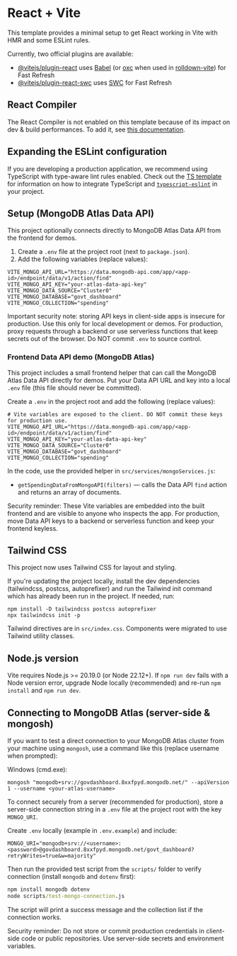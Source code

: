# React + Vite

This template provides a minimal setup to get React working in Vite with HMR and some ESLint rules.

Currently, two official plugins are available:

- [@vitejs/plugin-react](https://github.com/vitejs/vite-plugin-react/blob/main/packages/plugin-react) uses [Babel](https://babeljs.io/) (or [oxc](https://oxc.rs) when used in [rolldown-vite](https://vite.dev/guide/rolldown)) for Fast Refresh
- [@vitejs/plugin-react-swc](https://github.com/vitejs/vite-plugin-react/blob/main/packages/plugin-react-swc) uses [SWC](https://swc.rs/) for Fast Refresh

## React Compiler

The React Compiler is not enabled on this template because of its impact on dev & build performances. To add it, see [this documentation](https://react.dev/learn/react-compiler/installation).

## Expanding the ESLint configuration

If you are developing a production application, we recommend using TypeScript with type-aware lint rules enabled. Check out the [TS template](https://github.com/vitejs/vite/tree/main/packages/create-vite/template-react-ts) for information on how to integrate TypeScript and [`typescript-eslint`](https://typescript-eslint.io) in your project.

## Setup (MongoDB Atlas Data API)

This project optionally connects directly to MongoDB Atlas Data API from the frontend for demos.

1. Create a `.env` file at the project root (next to `package.json`).
2. Add the following variables (replace values):

```
VITE_MONGO_API_URL="https://data.mongodb-api.com/app/<app-id>/endpoint/data/v1/action/find"
VITE_MONGO_API_KEY="your-atlas-data-api-key"
VITE_MONGO_DATA_SOURCE="Cluster0"
VITE_MONGO_DATABASE="govt_dashboard"
VITE_MONGO_COLLECTION="spending"
```

Important security note: storing API keys in client-side apps is insecure for production. Use this only for local development or demos. For production, proxy requests through a backend or use serverless functions that keep secrets out of the browser. Do NOT commit `.env` to source control.

### Frontend Data API demo (MongoDB Atlas)

This project includes a small frontend helper that can call the MongoDB Atlas Data API directly for demos. Put your Data API URL and key into a local `.env` file (this file should never be committed).

Create a `.env` in the project root and add the following (replace values):

```env
# Vite variables are exposed to the client. DO NOT commit these keys for production use.
VITE_MONGO_API_URL="https://data.mongodb-api.com/app/<app-id>/endpoint/data/v1/action/find"
VITE_MONGO_API_KEY="your-atlas-data-api-key"
VITE_MONGO_DATA_SOURCE="Cluster0"
VITE_MONGO_DATABASE="govt_dashboard"
VITE_MONGO_COLLECTION="spending"
```

In the code, use the provided helper in `src/services/mongoServices.js`:

- `getSpendingDataFromMongoAPI(filters)` — calls the Data API `find` action and returns an array of documents.

Security reminder: These Vite variables are embedded into the built frontend and are visible to anyone who inspects the app. For production, move Data API keys to a backend or serverless function and keep your frontend keyless.

## Tailwind CSS

This project now uses Tailwind CSS for layout and styling.

If you're updating the project locally, install the dev dependencies (tailwindcss, postcss, autoprefixer) and run the Tailwind init command which has already been run in the project. If needed, run:

```
npm install -D tailwindcss postcss autoprefixer
npx tailwindcss init -p
```

Tailwind directives are in `src/index.css`. Components were migrated to use Tailwind utility classes.

## Node.js version

Vite requires Node.js >= 20.19.0 (or Node 22.12+). If `npm run dev` fails with a Node version error, upgrade Node locally (recommended) and re-run `npm install` and `npm run dev`.

## Connecting to MongoDB Atlas (server-side & mongosh)

If you want to test a direct connection to your MongoDB Atlas cluster from your machine using `mongosh`, use a command like this (replace username when prompted):

Windows (cmd.exe):

```
mongosh "mongodb+srv://govdashboard.8xxfpyd.mongodb.net/" --apiVersion 1 --username <your-atlas-username>
```

To connect securely from a server (recommended for production), store a server-side connection string in a `.env` file at the project root with the key `MONGO_URI`.

Create `.env` locally (example in `.env.example`) and include:

```
MONGO_URI="mongodb+srv://<username>:<password>@govdashboard.8xxfpyd.mongodb.net/govt_dashboard?retryWrites=true&w=majority"
```

Then run the provided test script from the `scripts/` folder to verify connection (install `mongodb` and `dotenv` first):

```cmd
npm install mongodb dotenv
node scripts/test-mongo-connection.js
```

The script will print a success message and the collection list if the connection works.

Security reminder: Do not store or commit production credentials in client-side code or public repositories. Use server-side secrets and environment variables.


